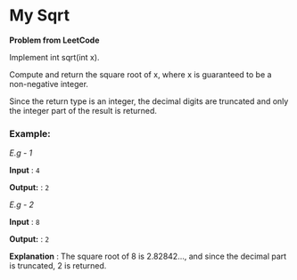 # My Sqrt

**Problem from LeetCode**

Implement int sqrt(int x).

Compute and return the square root of x, where x is guaranteed to be a non-negative integer.

Since the return type is an integer, the decimal digits are truncated and only the integer part of the result is returned.

### Example:

*E.g - 1*

**Input** : `4`

**Output:** : `2`


*E.g - 2*

**Input** : `8`

**Output:** : `2`

**Explanation** : The square root of 8 is 2.82842..., and since the decimal part is truncated, 2 is returned.

